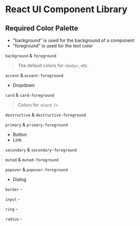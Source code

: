 # React UI Component Library

## Required Color Palette

- "background" is used for the background of a component
- "foreground" is used for the text color

`background` & `foreground`

> The default colors for `<body>`, etc.

`accent` & `accent-foreground`
- Dropdown

`card` & `card-foreground`

> Colors for `<Card `/>

`destructive` & `destructive-foreground`

`primary` & `primary-foreground`
- Button
- Link

`secondary` & `secondary-foreground`


`muted` & `muted-foreground`

`popover` & `popover-foreground`
- Dialog

`border` - 

`input` - 

`ring` - 

`radius` - 
